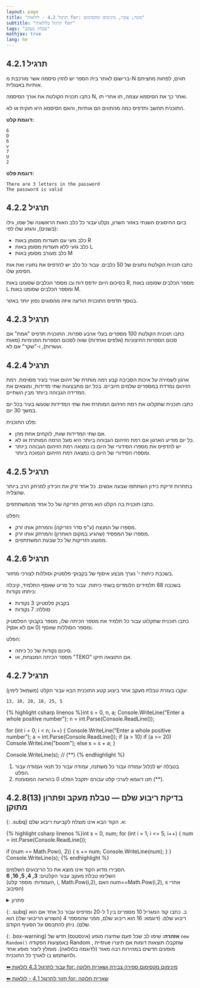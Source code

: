 ```yaml
---
layout: page 
title: "תרגול 4.2 - לולאות for: מונה, צובר, מינימום ומקסימום"
subtitle: "תרגול בלולאות for"
tags: "טבלת מעקב"
mathjax: true
lang: he
---
```


## תרגיל 4.2.1

ברישום לאתר בית הספר יש להזין סיסמה אשר מורכבת מ-N תווים, לפחות מחציתם אותיות באנגלית.

כתבו תכנית הקולטת את אורך הסיסמה N, ואחר כך את הסיסמא עצמה, תו אחרי תו.

התוכנית תחשב ותדפיס כמה מהתווים הם אותיות, והאם הסיסמא היא חוקית או לא.

**דוגמת קלט:**

```
6
D
6
v
7
U
2
```

**דוגמת פלט:**

```
There are 3 letters in the password
The password is valid
```

## תרגיל 4.2.2

ביום החיסונים השנתי באזור השרון, נקלט עבור כל כלב האות הראשונה של שמו, גילו (בשנים), והגזע שלו לפי:

* כלב גזעי עם תעודות מסומן באות R
* כלב גזעי ללא תעודות מסומן באות L
* כלב מעורב מסומן באות M

כתבו תכנית הקולטת נתונים של 50 כלבים. עבור כל כלב יש להדפיס את נתוניו ואת אות הסימון שלו.

בסיכום היום יודפס דוח ובו מספר הכלבים שסומנו באות R, מספר הכלבים שסומנו באות L ומספר הכלבים שסומנו באות M.

בנוסף תדפיס התוכנית הודעה איזה מהסוגים נפוץ יותר באזור.

## תרגיל 4.2.3

כתבו תוכנית הקולטת 100 מספרים בעלי ארבע ספרות. התוכנית תדפיס "אמת" אם סכום הספרות החיצוניות (אלפים ואחדות) שווה לסכום הספרות הפנימיות (מאות ועשרות), ו-"שקר" אם לא.

## תרגיל 4.2.4

ארגון לשמירה על איכות הסביבה קבע רמה מותרת של זיהום אוויר בעיר מסוימת. רמת הזיהום נמדדת במספרים שלמים חיוביים. בכל יום מתבצעות שתי מדידות, ומוצאים את המדידה הגבוהה ביותר מבין השתיים.

כתבו תוכנית שתקלוט את רמת הזיהום המותרת ואת שתי המדידות שנעשו בעיר בכל יום במשך 30 יום.

פלט התוכנית:

* אם שתי המדידות שוות, לוקחים אחת מהן.
* כל יום מודיע הארגון אם רמת הזיהום הגבוהה ביותר היא מעל הרמה המותרת או לא.
* יש להדפיס את מספרו הסידורי של היום בו נמצאה רמת הזיהום הגבוהה ביותר ומספרו הסידורי של היום בו נמצאה רמת הזיהום הנמוכה ביותר.

## תרגיל 4.2.5

בתחרות זריקת כידון השתתפו שבעה אנשים. כל אחד זרק את הכידון למרחק הרב ביותר שהצליח.

כתבו תוכנית בה הקלט הוא מרחק הזריקה של כל אחד מהמשתתפים.

הפלט:

* מספרו של המנצח (ע"פ סדר הזריקה) והמרחק אותו זרק.
* מספרו של המפסיד (שהגיע במקום האחרון) והמרחק אותו זרק.
* ממוצע הזריקות של כל שבעת המשתתפים.

## תרגיל 4.2.6

בשכבת כיתות י' נערך מבצע איסוף של בקבוקי פלסטיק וסוללות לצורכי מחזור.

בשכבה 68 תלמידים הלומדים בשתי כיתות. עבור כל פריט שאסף התלמיד, קיבלה כיתתו נקודות:

* בקבוק פלסטיק: 3 נקודות
* סוללה: 7 נקודות

כתבו תוכנית שתקלוט עבור כל תלמיד את מספר הכיתה שלו, מספר בקבוקי הפלסטיק ומספר הסוללות שאסף (0 אם לא אסף).

הפלט:

* סיכום נקודות של כל כיתה.
* מספר הכיתה המנצחת, או "TEKO" אם התוצאה תיקו.

## תרגיל 4.2.7

עקבו בעזרת טבלת מעקב אחר ביצוע קטע התוכנית הבא עבור הקלט (משמאל לימין):

```
13, 10, 20, 18, 25, 5
```

{% highlight csharp linenos %}int s = 0, n, a;
Console.WriteLine("Enter a whole positive number");
n = int.Parse(Console.ReadLine());

for (int i = 0; i < n; i++)
{
    Console.WriteLine("Enter a whole positive number");
    a = int.Parse(Console.ReadLine());
    if (a > 10)
        if (a >= 20)
            Console.WriteLine("boom");
        else
            s = s + a;
}

Console.WriteLine(s); // (**) {% endhighlight %}

1. בטבלה יש לכלול עמודה עבור כל משתנה, עמודה עבור כל תנאי ועמודה עבור הפלט.
2. תנו דוגמא לערכי קלט עבורם יתקבל הפלט 0 בהוראה המסומנת (\*\*).

## 4.2.8(13) בדיקת ריבוע שלם — טבלת מעקב ופתרון מתוקן

{: .subq}
א. הקוד הבא אינו מוצלח לקביעת ריבוע שלם:


{% highlight csharp linenos %}int s = 0, num;
for (int i = 1; i <= 5; i++)
{
  num = int.Parse(Console.ReadLine());

  if (num == Math.Pow(i, 2))
  {
      s += num;
      Console.WriteLine(num);
  }
}
Console.WriteLine(s);
{% endhighlight %}


הסבירו מדוע הקוד אינו מוצא את כל הריבועים השלמים.  
השלימו טבלת מעקב עבור הקלטים: **3, 4, 5, 16, 6**  
(העמודות: מספר קלט, i, Math.Pow(i,2), האם num==Math.Pow(i,2), s אחרי הסיבוב)


<details markdown="1">
<summary>פתרון</summary>

#### טבלת מעקב מורחבת - עבור קלטים: 3, 4, 5, 16, 6

זה מה שתלמידים ירשמו בשלב זה. 

| שורה בקוד | i | num | if (num == Math.Pow(i,2)) | s | פלט | פלט סופי |
|-----------|---|-----|---------------------------|---|------|----------|
| 1         |   |     |                           | 0 |      |          |
| 2-4       | 1 | 3   |                           |   |      |          |
| 6         |  |    | false                        |   |      |          |
| 2-4       | 2 | 4   |                           |   |      |          |
| 6         |   |     | true                        |  |     |          |
| 8,9         |   |     |                         | 4 | 4    |          |
| 2-4       | 3 | 5   |                           |   |      |          |
| 6         |  |    | false                        |   |      |          |
| 2-4       | 4 | 16   |                           |   |      |          |
| 6         |   |     | true                        |  |     |          |
| 8,9         |   |     |                         | 20 | 16    |          |
| 2-4       | 5 | 6    |                           |   |      |          |
| 6         |   |     | false                        | |     |          |
| 12      |   |     |                           |   |      | 20        |
{: .table-en}

בבגרות אין מספור שורות והם ילמדו להתבטא גם בלי זה. חשוב ללמוד לשלב שורות, אחרת הטבלה ארוכה מדי.
{: .box-note}


#### טבלת מעקב מקוצרת
גרסה מקוצרת עוד יותר (כמו שמופיע אצל הילה קדמן)

| קלט num | i | Math.Pow(i,2) | if num == Math.Pow(i,2) | s (אחרי) |
|----------|---|---------------|-------------------------|-----------|
| 3        | 1 | 1             | false                      | 0         |
| 4        | 2 | 4             | true                      | 4         |
| 5        | 3 | 9             | false                      | 4         |
| 16       | 4 | 16            | true                      | 20        |
| 6        | 5 | 25            | false                      | 20        |
| פלט סופי 20|
{: .table-en}

**למה הקוד לא יכול למצוא ריבוע שלם?**  
הקוד בודק רק אם הקלט שווה לאחד **בלבד** מבין הריבועים $$1², 2², 3², 4², 5²$$ (רק עבור i=1..5), ולא אם כל קלט הוא ריבוע שלם כלשהו.  
למשל, אם נכניס את המספר 9 בקלט הראשון (כאשר i=1), זה לא יעבור את הבדיקה, למרות ש-9 הוא ריבוע שלם (כי Math.Pow(1,2) = 1).

</details>

{: .subq}
ב. כתבו קוד המגריל 10 מספרים בין 1 ל-20 ומדפיס עבור כל אחד אם הוא ריבוע שלם.   (דוגמא: 16 הוא ריבוע שלם, מפני שהמספר 4 (השורש הריבועי שלו) הוא שלם). ניתן להתבסס על הסעיף הקודם.

{: .box-warning}
**אזהרה:** שימו לב שכל פעם שתיצרו מופע (אינסטנס) חדש של `new Random()` באמצעות הפקודה Random , ייתtrue שתקבלו תוצאות דומות אם תיצרו מופעים חדשים במהירות רבה מאוד (לדוגמה בלולאה). מומלץ ליצור מופע אחד ולהשתמש בו לאורך כל התוכנית.


[⬅ עבור לתרגול 4.3 לולאות for: מינימום מקסימום ספירה צבירה ושארית חלוקה](/cs/Chapter4Ex4.3)

[⬅ חזור לתרגול 4.1 - לולאות for: שארית חלוקה](/cs/Chapter4Ex4.1)

